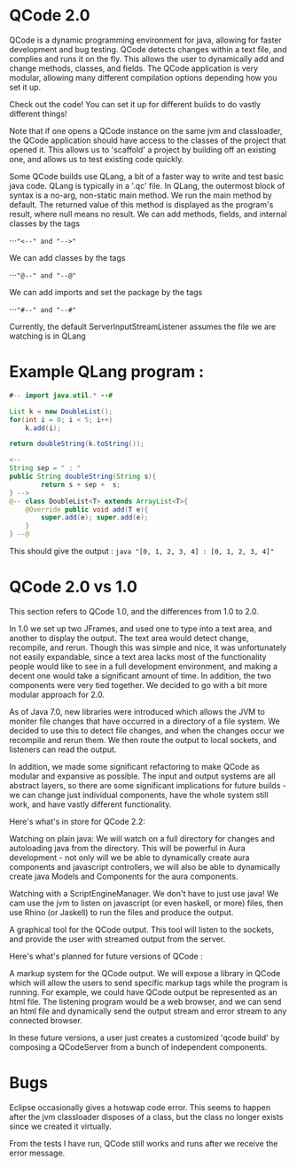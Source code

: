 QCode 2.0
=====

QCode is a dynamic programming environment for java, allowing for faster development and bug testing. QCode detects changes within a text file, and complies and runs it on the fly. This allows the user to dynamically add and change methods, classes, and fields. The QCode application is very modular, allowing many different compilation options depending how you set it up.

Check out the code! You can set it up for different builds to do vastly different things!

Note that if one opens a QCode instance on the same jvm and classloader, the QCode application should have access to the classes of the project that opened it. This allows us to 'scaffold' a project by building off an existing one, and allows us to test existing code quickly.

Some QCode builds use QLang, a bit of a faster way to write and test basic java code. QLang is typically in a '.qc' file. In QLang, the outermost block of syntax is a no-arg, non-static main method. We run the main method by default. The returned value of this method is displayed as the program's result, where null means no result. We can add methods, fields, and internal classes by the tags

⋅⋅⋅`"<--" and "-->"`

We can add classes by the tags

⋅⋅⋅`"@--" and "--@"`

We can add imports and set the package by the tags

⋅⋅⋅`"#--" and "--#"`

Currently, the default ServerInputStreamListener assumes the file we are watching is in QLang 

Example QLang program : 
=====
```java
#-- import java.util.* --#

List k = new DoubleList();
for(int i = 0; i < 5; i++)
    k.add(i);

return doubleString(k.toString());

<-- 
String sep = " : "
public String doubleString(String s){
        return s + sep +  s;
} -->
@-- class DoubleList<T> extends ArrayList<T>{
    @Override public void add(T e){
        super.add(e); super.add(e);
    }
} --@
```
This should give the output :
```java "[0, 1, 2, 3, 4] : [0, 1, 2, 3, 4]" ```

QCode 2.0 vs 1.0
=====
This section refers to QCode 1.0, and the differences from 1.0 to 2.0.

In 1.0 we set up two JFrames, and used one to type into a text area, and another to display the output. The text area would detect change, recompile, and rerun. Though this was simple and nice, it was unfortunately not easily expandable, since a text area lacks most of the functionality people would like to see in a full development environment, and making a decent one would take a significant amount of time. In addition, the two components were very tied together. We decided to go with a bit more modular approach for 2.0.

As of Java 7.0, new libraries were introduced which allows the JVM to moniter file changes that have occurred in a directory of a file system. We decided to use this to detect file changes, and when the changes occur we recompile and rerun them. We then route the output to local sockets, and listeners can read  the output. 

In addition, we made some significant refactoring to make QCode as modular and expansive as possible. The input and output systems are all abstract layers, so there are some significant implications for future builds - we can change just individual components, have the whole system still work, and have vastly different functionality. 

Here's what's in store for QCode 2.2: 

Watching on plain java: We will watch on a full directory for changes and autoloading java from the directory. This will be powerful in Aura development - not only will we be able to dynamically create aura components and javascript controllers, we will also be able to dynamically create java Models and Components for the aura components. 

Watching with a ScriptEngineManager. We don't have to just use java! We cam use the jvm to listen on javascript (or even haskell, or more) files, then use Rhino (or Jaskell) to run the files and produce the output.

A graphical tool for the QCode output. This tool will listen to the sockets, and provide the user with streamed output from the server.

Here's what's planned for future versions of QCode : 

A markup system for the QCode output. We will expose a library in QCode which will allow the users to send specific markup tags while the program is running. For example, we could have QCode output be represented as an html file. The listening program would be a web browser, and we can send an html file and dynamically send the output stream and error stream to any connected browser. 

In these future versions, a user just creates a customized 'qcode build' by composing a QCodeServer from a bunch of independent components. 

Bugs
=====

Eclipse occasionally gives a hotswap code error. This seems to happen after the jvm classloader disposes of a class, but the class no longer exists since we created it virtually. 

From the tests I have run, QCode still works and runs after we receive the error message.
